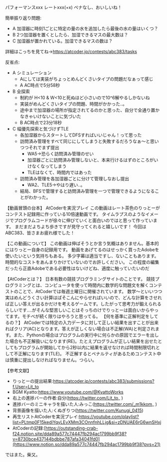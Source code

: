 パフォーマンスxxx レートxxx(+x) ペナなし、おいしいね！

簡単振り返り問題:

- A 加湿器に時刻1ごとに特定の量の水を追加したら最後の水の量はいくつ？
- B 2つ加湿器を置くとしたら、加湿できるマスの最大数は？
- C 加湿器が置かれている。加湿できるマスの数は？

詳細はこっちを見てね→https://atcoder.jp/contests/abc383/tasks

反省点:
-   A シミュレーション
    -   Aにしては実装がちょっとめんどくさいタイプの問題だなぁって感じ
    -   A AC時点で5分58秒
-   B 全探索
    -   制約が H<10 & W<10と死ぬほど小さいので10^6解やるしかないね
    -   実装がめんどくさいタイプの問題、時間がかかった..。
    -   途中まで加湿器の場所が指定されてるのかと思った、自分で全通り置かなきゃいけないことに気づいた
    -   B AC時点で23分18秒
-   C 幅優先探索と気づけずTLE
    -   各加湿器からスタートしてDFSすればいいじゃん！って思った
    -   訪問済み管理をすべて同じにしてしまうと失敗するだろうなぁ～と思いつつそれでまず提出
        -   WA5→恐らく訪問済み管理のせい
        -   加湿器ごとに訪問済み管理しないと、本来行けるはずのところがいけなくなってしまう
        -   TLEはなくて、時間内ではあった
    -   訪問済み管理を各加湿器ごとに分けて管理しなおし提出
        -   WA2、TLE5→やはり遅い..。
    -   結局、BFSで管理すると訪問済み管理を一つで管理できるようになることがわかった。




【動画冒頭の台本】
AtCoderを実況プレイ
この動画はレート茶色のりっとーがコンテスト記録用に作っている10倍速動画です。
タイムラプスのようなイメージでプログラムコードが徐々に伸びていくと面白いのではと思って作っています。
まだまだよちよち歩きですが見守ってくれると嬉しいです！
今回はABC383、皆さまお疲れ様でした！

【この動画について】
この動画は伸ばそうとか言う気概はありません。基本的にはりっとー自身の記録用です。
動画をあげてるのはせっかく買ったAdobeを使いたいという気持ちもある。
多少字幕は適当ですし、ないこともあります。時間的なコストをあんまりかけていないのでお許しください。
この程度の編集だったら正直Adobeである必要性はないけどね、適度に触っていたいのだ

【AtCoderとは？】
日本有数の競技プログラミングサイトのことです。
競技プログラミングとは、コンピュータを使って時間内に数学的な問題文を解くコンテストのことで、AtCoderでは毎週土曜日に開催されています。
数学～といいつつ実はめんどうくさい計算はぱそこんにやらせればいいので、どんな計算をさせれば正しい答えが出るかだけを考えるゲームです。したがって思考力が鍛えられるらしいです....がそんな堅苦しいことはそっちのけでりっとーは面白いからやってます。モチベが続く限りはやろうと思ってる。
【何を基準に正解判定をしてるの？】
AtCoderでは特定の入力データに対して正しい結果を出すことが出来ればクリア(AC)となります。答えが正しくない場合は不正解(WA)と判定されます。また、Pythonの場合はプログラムの実行中に何らかの原因でエラーを出した場合も不正解扱いになります(RE)。たとえプログラムが正しい結果を出せたとしてもプログラムが開始してから2秒以内に結果を返せなければ時間制限切れとして不正解になります(TLE)。
不正解するとペナルティがあるためコンテスト中は慎重に提出しなければなりません。つらい。

【参考文献】

- りっとーの提出結果:https://atcoder.jp/contests/abc383/submissions?f.User=Lit_to
- BGM Kyatto:https://www.youtube.com/@KyattoWorks
- 右上の進捗バーの作者:自分(https://twitter.com/Lit_to_ )
- 進捗バーのミニキャラを描いた人:みっこ(https://twitter.com/_m1kkom_ )
- 背景画像を描いた人:くぬぎりつ(https://twitter.com/Kunugi_0415)
- 再生リストAtCoderを実況プレイ:https://youtube.com/playlist?list=PLtmp0F15kediYqyLEvXMm3COnnfnhLLjg&si=zDNUAE6rG6wnSHxj
- AtCoderの記録:[https://outstanding-crab-f24.notion.site/dda89a577c74447fb294ac1799bb9f38?v=8730bce437144bdbbe787afa34041fd0](https://www.notion.so/dda89a577c74447fb294ac1799bb9f38?pvs=21)

ではまた。柴又。
